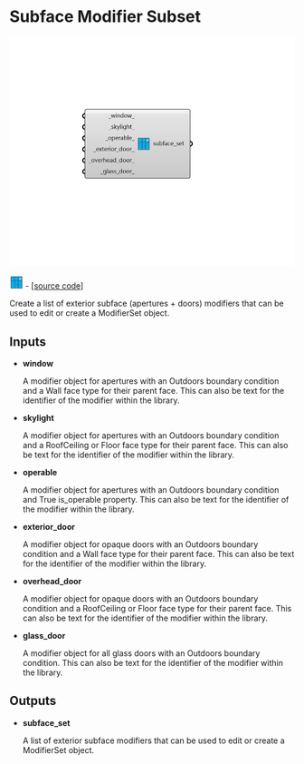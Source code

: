 # Subface Modifier Subset

![](../../.gitbook/assets/Subface_Modifier_Subset.png)

![](../../.gitbook/assets/Subface_Modifier_Subset%20%281%29.png) - [\[source code\]](https://github.com/ladybug-tools/honeybee-grasshopper-radiance/blob/master/honeybee_grasshopper_radiance/src//HB%20Subface%20Modifier%20Subset.py)

Create a list of exterior subface \(apertures + doors\) modifiers that can be used to edit or create a ModifierSet object.

## Inputs

* **window**

  A modifier object for apertures with an Outdoors boundary condition and a Wall face type for their parent face. This can also be text for the identifier of the modifier within the library. 

* **skylight**

  A modifier object for apertures with an Outdoors boundary condition and a RoofCeiling or Floor face type for their parent face. This can also be text for the identifier of the modifier within the library. 

* **operable**

  A modifier object for apertures with an Outdoors boundary condition and True is\_operable property. This can also be text for the identifier of the modifier within the library. 

* **exterior\_door**

  A modifier object for opaque doors with an Outdoors boundary condition and a Wall face type for their parent face. This can also be text for the identifier of the modifier within the library. 

* **overhead\_door**

  A modifier object for opaque doors with an Outdoors boundary condition and a RoofCeiling or Floor face type for their parent face. This can also be text for the identifier of the modifier within the library. 

* **glass\_door**

  A modifier object for all glass doors with an Outdoors boundary condition. This can also be text for the identifier of the modifier within the library. 

## Outputs

* **subface\_set**

  A list of exterior subface modifiers that can be used to edit or create a ModifierSet object. 

